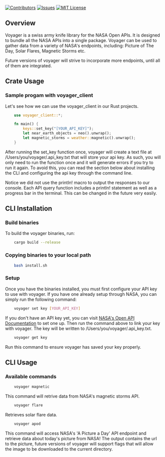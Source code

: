 [![Contributors][contributors-shield]][contributors-url]
[![Issues][issues-shield]][issues-url]
[![MIT License][license-shield]][license-url]


## Overview
Voyager is a swiss army knife library for the NASA Open APIs. It is designed to bundle all the NASA APIs into a single package. Voyager can be used to gather data from a variety of NASA's endpoints, including: Picture of The Day, Solar Flares, Magnetic Storms etc.

Future versions of voyager will strive to incorporate more endpoints, until all of them are integrated.

## Crate Usage
### Sample progam with voyager_client
Let's see how we can use the voyager_client in our Rust projects.
```rust
    use voyager_client::*;

    fn main() {
        keys::set_key("[YOUR_API_KEY]");
        let near_earth_objects = neo().unwrap();
        let magnetic_storms = weather::magnetic().unwrap();
    }
```
After running the set_key function once, voyager will create a text file at /Users/you/voyager/.api_key.txt that will store your api key. As such, you will only need to run the function once and it will generate errors if you try to run it again. To avoid this, you can read the section below about installing the CLI and configuring the api key through the command line.

Notice we did not use the println! macro to output the responses to our console. Each API query function includes a println! statement as well as a progress bar in the terminal. This can be changed in the future very easily.

## CLI Installation

### Build binaries
To build the voyager binaries, run:
```sh
    cargo build --release
```

### Copying binaries to your local path
```sh
    bash install.sh
```

### Setup
Once you have the binaries installed, you must first configure your API key to use with voyager.
If you have one already setup through NASA, you can simply run the following command:
```sh
    voyager set key [YOUR_API_KEY]
```
If you don't have an API key yet, you can visit [NASA's Open API Documentation](https://api.nasa.gov/index.html) to set one up. Then run the command above to link your key with voyager. The key will be written to /Users/you/voyager/.api_key.txt.
```sh
    voyager get key
```
Run this command to ensure voyager has saved your key properly.

## CLI Usage

### Available commands
```sh
    voyager magnetic
```
This command will retrive data from NASA's magnetic storms API. 

```sh
    voyager flare
```
Retrieves solar flare data.
```sh
    voyager apod
```
This command will access NASA's 'A Picture a Day' API endpoint and retrieve data about today's picture from NASA!
The output contains the url to the picture, future versions of voyager will support flags that will allow the image to be downloaded to the current directory.



[contributors-shield]: https://img.shields.io/github/contributors/ethgallucci/voyager.svg?style=for-the-badge

[contributors-url]: https://github.com/ethgallucci/voyager/graphs/contributors

[issues-shield]: https://img.shields.io/github/issues/ethgallucci/voyager.svg?style=for-the-badge
[issues-url]: https://github.com/ethgallucci/voyager/issues


[license-shield]: https://img.shields.io/github/license/othneildrew/Best-README-Template.svg?style=for-the-badge
[license-url]: https://github.com/ethgallucci/voyager/blob/main/LICENSE.txt
